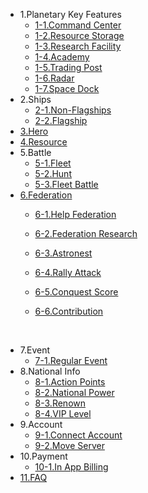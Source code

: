 * 1.Planetary Key Features
  - [1-1.Command Center](eng/101commandcenter.md)
  - [1-2.Resource Storage](eng/102resourcestorage.md)
  - [1-3.Research Facility](eng/103research.md)
  - [1-4.Academy](eng/104academy.md)
  - [1-5.Trading Post](eng/105tradingpost.md)
  - [1-6.Radar](eng/106radar.md)
  - [1-7.Space Dock](eng/107spacedock.md)
* 2.Ships
  - [2-1.Non-Flagships](eng/201normalship.md)
  - [2-2.Flagship](eng/202flagship.md)
* [3.Hero](eng/300hero.md)
* [4.Resource](eng/400resource.md)
* 5.Battle
  - [5-1.Fleet](eng/501fleetset.md)
  - [5-2.Hunt](eng/502hunt.md)
  - [5-3.Fleet Battle](eng/503fleetbattle.md)
* [6.Federation](600fedmain.md)
  - [6-1.Help Federation](eng/601fedhelp.md)
  - [6-2.Federation Research](eng/602fedresearch.md)
  - [6-3.Astronest](eng/604fedastronest.md)
  - [6-4.Rally Attack](eng/605fedrallyattack.md)
  - [6-5.Conquest Score](eng/606fedconquestscore.md)
  - [6-6.Contribution](eng/607fedcontribution.md)

    ​
* 7.Event
  - [7-1.Regular Event](eng/701regularevent.md)
* 8.National Info
  - [8-1.Action Points](eng/801actionpoint.md)
  - [8-2.National Power](eng/802nationalpower.md)
  - [8-3.Renown](eng/803fame.md)
  - [8-4.VIP Level](eng/804viplevel.md)
* 9.Account
  - [9-1.Connect Account](eng/901connectaccount.md)
  - [9-2.Move Server](eng/902moveserver.md)
* 10.Payment
  - [10-1.In App Billing](eng/1001inappbilling.md)
* [11.FAQ](eng/1100faq.md)

